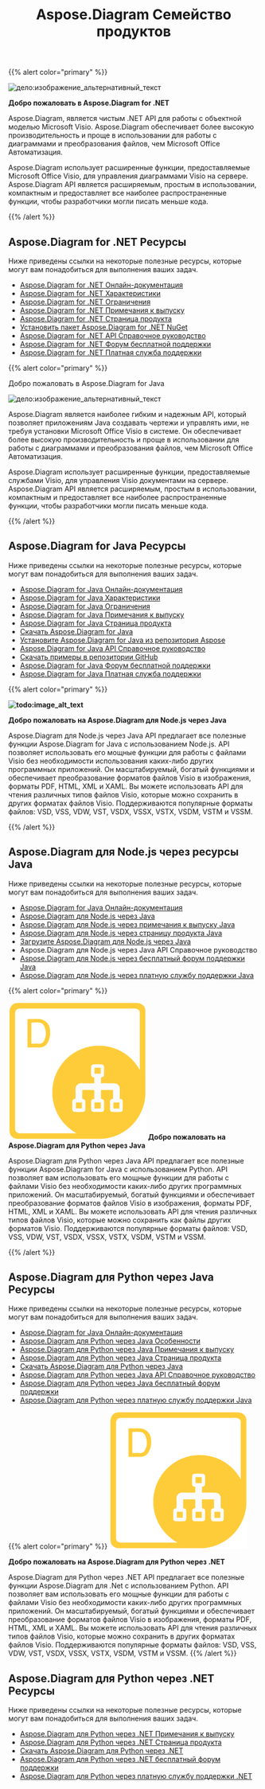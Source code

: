 ﻿---
title: Aspose.Diagram Семейство продуктов
type: docs
description: Aspose.Diagram обеспечивает преобразование Visio форматов файлов в изображения, форматы PDF, HTML, XML и XAML. Поддерживаются популярные форматы файлов, включая VSD, VSS, VDW, VST, VSDX, VSSX, VSTX, VSDM, VSTM и VSSM.
weight: 10
url: /ru/
---
{{% alert color="primary" %}} 

![дело:изображение_альтернативный_текст](home_1.png)

**Добро пожаловать в Aspose.Diagram for .NET**

Aspose.Diagram, является чистым .NET API для работы с объектной моделью Microsoft Visio. Aspose.Diagram обеспечивает более высокую производительность и проще в использовании для работы с диаграммами и преобразования файлов, чем Microsoft Office Автоматизация.

 Aspose.Diagram использует расширенные функции, предоставляемые Microsoft Office Visio, для управления диаграммами Visio на сервере. Aspose.Diagram API является расширяемым, простым в использовании, компактным и предоставляет все наиболее распространенные функции, чтобы разработчики могли писать меньше кода.

{{% /alert %}} 
## **Aspose.Diagram for .NET Ресурсы**
Ниже приведены ссылки на некоторые полезные ресурсы, которые могут вам понадобиться для выполнения ваших задач.

- [Aspose.Diagram for .NET Онлайн-документация](/diagram/ru/net/)
- [Aspose.Diagram for .NET Характеристики](/diagram/ru/net/feature-list/)
- [Aspose.Diagram for .NET Ограничения](/diagram/ru/net/why-not-automation/)
- [Aspose.Diagram for .NET Примечания к выпуску](/diagram/ru/net/release-notes/)
- [Aspose.Diagram for .NET Страница продукта](https://products.aspose.com/diagram/net/)
- [Установить пакет Aspose.Diagram for .NET NuGet](https://www.nuget.org/packages/Aspose.Diagram/)
- [Aspose.Diagram for .NET API Справочное руководство](https://reference.aspose.com/diagram/net)
- [Aspose.Diagram for .NET Форум бесплатной поддержки](https://forum.aspose.com/c/diagram/17)
- [Aspose.Diagram for .NET Платная служба поддержки](https://helpdesk.aspose.com/)

{{% alert color="primary" %}} 

Добро пожаловать в Aspose.Diagram for Java

![дело:изображение_альтернативный_текст](home_2.png)

Aspose.Diagram является наиболее гибким и надежным API, который позволяет приложениям Java создавать чертежи и управлять ими, не требуя установки Microsoft Office Visio в системе. Он обеспечивает более высокую производительность и проще в использовании для работы с диаграммами и преобразования файлов, чем Microsoft Office Автоматизация.

Aspose.Diagram использует расширенные функции, предоставляемые службами Visio, для управления Visio документами на сервере. Aspose.Diagram API является расширяемым, простым в использовании, компактным и предоставляет все наиболее распространенные функции, чтобы разработчики могли писать меньше кода.

{{% /alert %}} 
## **Aspose.Diagram for Java Ресурсы**
Ниже приведены ссылки на некоторые полезные ресурсы, которые могут вам понадобиться для выполнения ваших задач.

- [Aspose.Diagram for Java Онлайн-документация](/diagram/ru/java/)
- [Aspose.Diagram for Java Характеристики](/diagram/ru/java/feature-list/)
- [Aspose.Diagram for Java Ограничения](/diagram/ru/java/evaluate-aspose-diagram/)
- [Aspose.Diagram for Java Примечания к выпуску](/diagram/ru/java/release-notes/)
- [Aspose.Diagram for Java Страница продукта](https://products.aspose.com/diagram/java/)
- [Скачать Aspose.Diagram for Java](https://repository.aspose.com/webapp/#/artifacts/browse/tree/General/repo/com/aspose/aspose-diagram)
- [Установите Aspose.Diagram for Java из репозитория Aspose](/diagram/ru/java/installation/)
- [Aspose.Diagram for Java API Справочное руководство](https://reference.aspose.com/diagram/java)
- [Скачать примеры в репозитории GitHub](https://github.com/aspose-diagram/Aspose.Diagram-for-Java)
- [Aspose.Diagram for Java Форум бесплатной поддержки](https://forum.aspose.com/c/diagram/17)
- [Aspose.Diagram for Java Платная служба поддержки](https://helpdesk.aspose.com/)


{{% alert color="primary" %}} 

**![todo:image_alt_text](home_3.png)**

**Добро пожаловать на Aspose.Diagram для Node.js через Java**

Aspose.Diagram для Node.js через Java API предлагает все полезные функции Aspose.Diagram for Java с использованием Node.js. API позволяет использовать его мощные функции для работы с файлами Visio без необходимости использования каких-либо других программных приложений. Он масштабируемый, богатый функциями и обеспечивает преобразование форматов файлов Visio в изображения, форматы PDF, HTML, XML и XAML. Вы можете использовать API для чтения различных типов файлов Visio, которые можно сохранить в других форматах файлов Visio. Поддерживаются популярные форматы файлов: VSD, VSS, VDW, VST, VSDX, VSSX, VSTX, VSDM, VSTM и VSSM.

{{% /alert %}} 
## **Aspose.Diagram для Node.js через ресурсы Java**
Ниже приведены ссылки на некоторые полезные ресурсы, которые могут вам понадобиться для выполнения ваших задач.

- [Aspose.Diagram for Java Онлайн-документация](/diagram/ru/nodejsjava/)
- [Aspose.Diagram для Node.js через Java](/diagram/ru/java/aspose-diagram-for-node-js-via-java-features/)
- [Aspose.Diagram для Node.js через примечания к выпуску Java](/diagram/ru/java/release-notes/)
- [Aspose.Diagram для Node.js через страницу продукта Java](https://products.aspose.com/diagram/nodejs-java/)
- [Загрузите Aspose.Diagram для Node.js через Java](https://downloads.aspose.com/diagram/nodejs)
- Aspose.Diagram для Node.js через Java API Справочное руководство
- [Aspose.Diagram для Node.js через бесплатный форум поддержки Java](https://forum.aspose.com/c/diagram/17)
- [Aspose.Diagram для Node.js через платную службу поддержки Java](https://helpdesk.aspose.com/)

{{% alert color="primary" %}} 

**![todo:image_alt_text](home_4.png)**
**Добро пожаловать на Aspose.Diagram для Python через Java**

Aspose.Diagram для Python через Java API предлагает все полезные функции Aspose.Diagram for Java с использованием Python. API позволяет вам использовать его мощные функции для работы с файлами Visio без необходимости каких-либо других программных приложений. Он масштабируемый, богатый функциями и обеспечивает преобразование форматов файлов Visio в изображения, форматы PDF, HTML, XML и XAML. Вы можете использовать API для чтения различных типов файлов Visio, которые можно сохранить как файлы других форматов Visio. Поддерживаются популярные форматы файлов: VSD, VSS, VDW, VST, VSDX, VSSX, VSTX, VSDM, VSTM и VSSM.

{{% /alert %}} 
## **Aspose.Diagram для Python через Java Ресурсы**
Ниже приведены ссылки на некоторые полезные ресурсы, которые могут вам понадобиться для выполнения ваших задач.

- [Aspose.Diagram for Java Онлайн-документация](/diagram/ru/pythonjava/)
- [Aspose.Diagram для Python через Java Особенности](/diagram/ru/java/feature-list/)
- [Aspose.Diagram для Python через Java Примечания к выпуску](/diagram/ru/java/aspose-diagram-for-python-via-java/)
- [Aspose.Diagram для Python через Java Страница продукта](https://products.aspose.com/diagram/python-java/)
- [Скачать Aspose.Diagram для Python через Java](https://downloads.aspose.com/diagram/python)
- [Aspose.Diagram для Python через Java API Справочное руководство](https://reference.aspose.com/diagram/python)
- [Aspose.Diagram для Python через Java бесплатный форум поддержки](https://forum.aspose.com/c/diagram/17)
- [Aspose.Diagram для Python через платную службу поддержки Java](https://helpdesk.aspose.com/)

{{% alert color="primary" %}}
**![Aspose.Diagram для Python через логотип продукта .NET](home_4.png)**

**Добро пожаловать на Aspose.Diagram для Python через .NET**

Aspose.Diagram для Python через .NET API предлагает все полезные функции Aspose.Diagram для .Net с использованием Python. API позволяет вам использовать его мощные функции для работы с файлами Visio без необходимости каких-либо других программных приложений. Он масштабируемый, богатый функциями и обеспечивает преобразование форматов файлов Visio в изображения, форматы PDF, HTML, XML и XAML. Вы можете использовать API для чтения различных типов файлов Visio, которые можно сохранить в других форматах файлов Visio. Поддерживаются популярные форматы файлов: VSD, VSS, VDW, VST, VSDX, VSSX, VSTX, VSDM, VSTM и VSSM.
{{% /alert %}}

## **Aspose.Diagram для Python через .NET Ресурсы**

Ниже приведены ссылки на некоторые полезные ресурсы, которые могут вам понадобиться для выполнения ваших задач.

- [Aspose.Diagram для Python через .NET Примечания к выпуску](/diagram/ru/pythonnet/release-notes/)
- [Aspose.Diagram для Python через .NET Страница продукта](https://products.aspose.com/diagram/python-net/)
- [Скачать Aspose.Diagram для Python через .NET](https://downloads.aspose.com/diagram/python-net)
- [Aspose.Diagram для Python через .NET бесплатный форум поддержки](https://forum.aspose.com/c/diagram/17)
- [Aspose.Diagram для Python через платную службу поддержки .NET](https://helpdesk.aspose.com/)

